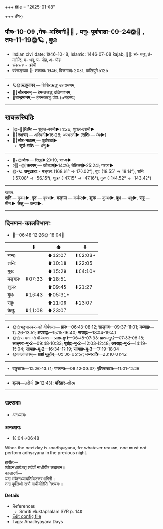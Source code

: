+++
title = "2025-01-08"

+++
(चि॰)
## पौषः-10-09  ,मेषः-अश्विनी🌛🌌  ,  धनुः-पूर्वाषाढा-09-24🌞🌌  ,  तपः-11-19🌞🪐  , बुधः
- Indian civil date: 1946-10-18, Islamic: 1446-07-08 Rajab, 🌌🌞: सं- धनुः, तं- मार्गऴि, म- धनु, प- पोह, अ- पोह
- संवत्सरः - क्रोधी
- वर्षसङ्ख्या 🌛- शकाब्दः 1946, विक्रमाब्दः 2081, कलियुगे 5125
___________________
- 🪐🌞**ऋतुमानम्** — शिशिरऋतुः उत्तरायणम्
- 🌌🌞**सौरमानम्** — हेमन्तऋतुः दक्षिणायनम्
- 🌛**चान्द्रमानम्** — हेमन्तऋतुः पौषः (≈सहस्यः)
___________________


## खचक्रस्थितिः
- |🌞-🌛|**तिथिः** — शुक्ल-नवमी►14:26; शुक्ल-दशमी►  
- 🌌🌛**नक्षत्रम्** — अश्विनी►16:28; अपभरणी► (**राशिः** — मेषः►)  
- 🌌🌞**सौर-नक्षत्रम्** — पूर्वाषाढा►  
  - **सूर्य-राशिः** — धनुः► 
___________________
- 🌛+🌞**योगः** — सिद्धः►20:19; साध्यः►  
- २|🌛-🌞|**करणम्** — कौलवम्►14:26; तैतिलम्►25:24!; गरजा►  
- 🌞-🪐 **अमूढग्रहाः** - मङ्गलः (168.61° → 170.02°), बुधः (18.55° → 18.14°), शनिः (-57.08° → -56.15°), शुक्रः (-47.15° → -47.16°), गुरुः (-144.52° → -143.42°)
___________________
राशयः  
**शनि** — कुम्भः►. **गुरु** — वृषभः►. **मङ्गल** — कर्कटः►. **शुक्र** — कुम्भः►. **बुध** — धनुः►. **राहु** — मीनः►. **केतु** — कन्या►. 
___________________


## दिनमान-कालविभागाः
- 🌅—06:48-12:26🌞-18:04🌇  

|      |⬇     |⬆     |⬇     |
|------|-----|-----|------|
|चन्द्रः|     |⬆13:07 |⬇02:03*|
|शनिः   |     |⬆10:18 |⬇22:05 |
|गुरुः  |     |⬆15:29 |⬇04:10*|
|मङ्गलः |⬇07:33 |⬆18:51 |     |
|शुक्रः |     |⬆09:45 |⬇21:27 |
|बुधः   |⬇16:43 |⬆05:31*|     |
|राहुः  |     |⬆11:08 |⬇23:07 |
|केतुः  |⬇11:08 |⬆23:07 |     |
___________________
- 🌞⚝भट्टभास्कर-मते वीर्यवन्तः— **प्रातः**—06:48-08:12; **साङ्गवः**—09:37-11:01; **मध्याह्नः**—12:26-13:51; **अपराह्णः**—15:15-16:40; **सायाह्नः**—18:04-19:40  
- 🌞⚝सायण-मते वीर्यवन्तः— **प्रातः-मु॰1**—06:48-07:33; **प्रातः-मु॰2**—07:33-08:18; **साङ्गवः-मु॰2**—09:48-10:33; **पूर्वाह्णः-मु॰2**—12:03-12:48; **अपराह्णः-मु॰2**—14:19-15:04; **सायाह्नः-मु॰2**—16:34-17:19; **सायाह्नः-मु॰3**—17:19-18:04  
- 🌞कालान्तरम्— **ब्राह्मं मुहूर्तम्**—05:06-05:57; **मध्यरात्रिः**—23:10-01:42  
___________________
- **राहुकालः**—12:26-13:51; **यमघण्टः**—08:12-09:37; **गुलिककालः**—11:01-12:26  
___________________
- **शूलम्**—उदीची (►12:48); **परिहारः**–क्षीरम्  
___________________

## उत्सवाः
- अनध्यायः
### अनध्यायः
- 18:04→06:48



When the next day is anadhyayana, for whatever reason, one must not perform adhyayana in the previous night.

हारीतः—  
श्वोऽनध्यायेऽद्य शर्वर्यां नाधीयीत कदाचन॥  
कालादर्शे—  
यदा भवेदनध्यायतिथिरुत्तरभागिनी।  
तदा पूर्वतिथौ रात्रौ नाधीयीतेति निश्चयः॥



#### Details
- References
  - Smriti Muktaphalam SVR p.  148
- [Edit config file](https://github.com/jyotisham/adyatithi/blob/master/time_focus/adhyayana/description_only/anadhyAyaH~pUrvarAtrau.toml)
- Tags: Anadhyayana Days



